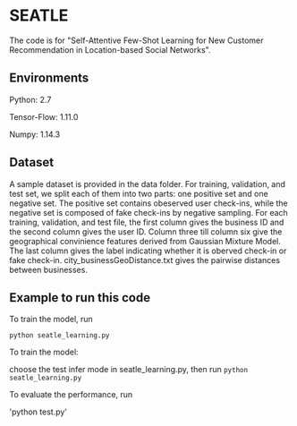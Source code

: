 # SEATLE
The code is for "Self-Attentive Few-Shot Learning for New Customer Recommendation in Location-based Social Networks".

## Environments 
  Python: 2.7
  
  Tensor-Flow: 1.11.0
  
  Numpy: 1.14.3
## Dataset
A sample dataset is provided in the data folder.
For training, validation, and test set, we split each of them into two parts: one positive set and one negative set.
The positive set contains obeserved user check-ins, while the negative set is composed of fake check-ins by negative sampling.
For each training, validation, and test file, the first column gives the business ID and the second column gives the user ID. Column three till column six give the geographical convinience features derived from Gaussian Mixture Model. The last column gives the label indicating whether it is oberved check-in or fake check-in. city_businessGeoDistance.txt gives the pairwise distances between businesses.
## Example to run this code
To train the model, run

`python seatle_learning.py`

To train the model:

choose the test infer mode in seatle_learning.py, then run
`python seatle_learning.py`

To evaluate the performance, run

'python test.py'

